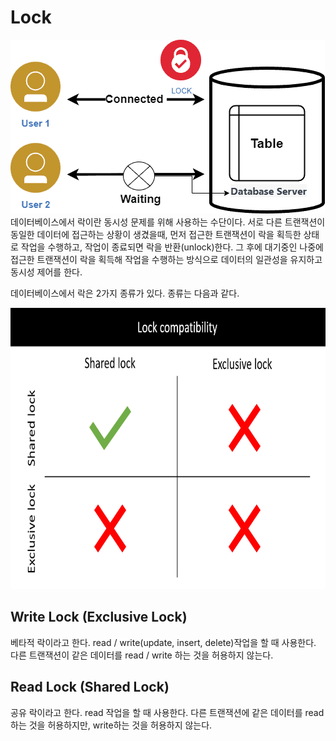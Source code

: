 # Lock
![lock2](./img/lock2.png)
데이터베이스에서 락이란 동시성 문제를 위해 사용하는 수단이다. 서로 다른 트랜잭션이 동일한 데이터에 접근하는 상황이 생겼을때, 먼저 접근한 트랜잭션이 락을 획득한 상태로 작업을 수행하고, 작업이 종료되면 락을 반환(unlock)한다. 그 후에 대기중인 나중에 접근한 트랜잭션이 락을 획득해 작업을 수행하는 방식으로 데이터의 일관성을 유지하고 동시성 제어를 한다.

데이터베이스에서 락은 2가지 종류가 있다. 종류는 다음과 같다.

<img src="./img/lock.png" width="700" height="450"/>

## Write Lock (Exclusive Lock)
베타적 락이라고 한다. read / write(update, insert, delete)작업을 할 때 사용한다. 다른 트랜잭션이 같은 데이터를 read / write 하는 것을 허용하지 않는다.

## Read Lock (Shared Lock)
공유 락이라고 한다. read 작업을 할 때 사용한다. 다른 트랜잭션에 같은 데이터를 read 하는 것을 허용하지만, write하는 것을 허용하지 않는다.


